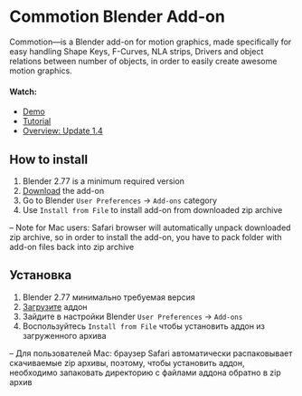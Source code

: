 Commotion Blender Add-on
========================

Commotion—is a Blender add-on for motion graphics, made specifically for easy handling Shape Keys, F-Curves, NLA strips, Drivers and object relations between number of objects, in order to easily create awesome motion graphics.

#### Watch:
* [Demo]
* [Tutorial]
* [Overview: Update 1.4]


How to install
--------------------------

1. Blender 2.77 is a minimum required version
2. [Download][addon] the add-on
3. Go to Blender `User Preferences` → `Add-ons` category
4. Use `Install from File` to install add-on from downloaded zip archive

– Note for Mac users: Safari browser will automatically unpack downloaded zip archive, so in order to install the add-on, you have to pack folder with add-on files back into zip archive


Установка
--------------------------

1. Blender 2.77 минимально требуемая версия
2. [Загрузите][addon] аддон
3. Зайдите в настройки Blender `User Preferences` → `Add-ons`
4. Воспользуйтесь `Install from File` чтобы установить аддон из загруженного архива

– Для пользователей Mac: браузер Safari автоматически распаковывает скачиваемые zip архивы, поэтому, чтобы установить аддон, необходимо запаковать директорию с файлами аддона обратно в zip архив


[addon]: https://github.com/mrachinskiy/commotion/archive/master.zip
[Demo]: http://youtu.be/gLj4PvHbm4s
[Tutorial]: http://youtu.be/qbJMTOUdxRY
[Overview: Update 1.4]: https://youtu.be/YNtaR00sA40
